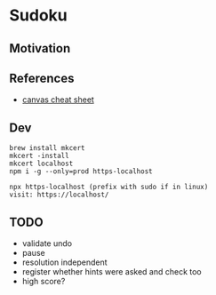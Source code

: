 # Sudoku

## Motivation


## References 

- [canvas cheat sheet](https://simon.html5.org/dump/html5-canvas-cheat-sheet.html)

## Dev

    brew install mkcert
    mkcert -install
    mkcert localhost
    npm i -g --only=prod https-localhost

    npx https-localhost (prefix with sudo if in linux)
    visit: https://localhost/

## TODO

- validate undo
- pause
- resolution independent
- register whether hints were asked and check too
- high score?
